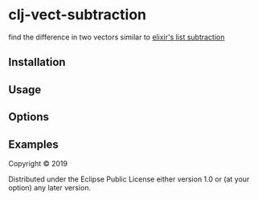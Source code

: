 # clj-vect-subtraction

find the difference in two vectors similar to
[elixir's list subtraction](https://elixirschool.com/en/lessons/basics/collections/#list-subtraction)

## Installation

## Usage

## Options

## Examples

Copyright © 2019

Distributed under the Eclipse Public License either version 1.0 or (at
your option) any later version.
